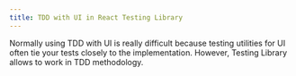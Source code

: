 ```yaml
---
title: TDD with UI in React Testing Library
---
```


Normally using TDD with UI is really difficult because testing utilities for UI often tie your tests closely to the implementation. However, Testing Library allows to work in TDD methodology.

